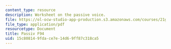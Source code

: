 ```yaml
---
content_type: resource
description: Worksheet on the passive voice.
file: https://ol-ocw-studio-app-production.s3.amazonaws.com/courses/21g-404-german-iv-spring-2005/15c808149fdace7e14d69ff87c318ca5_MIT21G_404S05_passiv.pdf
file_type: application/pdf
resourcetype: Document
title: Passiv F94
uid: 15c80814-9fda-ce7e-14d6-9ff87c318ca5
---
```

